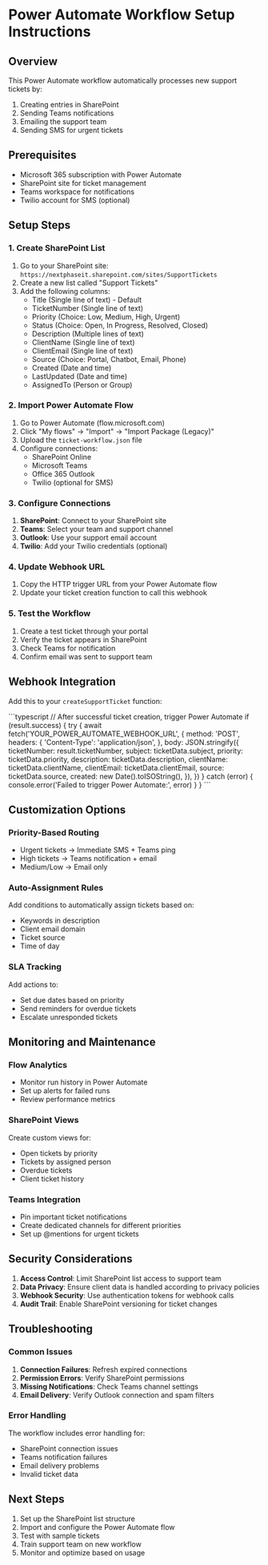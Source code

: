 # Power Automate Workflow Setup Instructions

## Overview
This Power Automate workflow automatically processes new support tickets by:
1. Creating entries in SharePoint
2. Sending Teams notifications
3. Emailing the support team
4. Sending SMS for urgent tickets

## Prerequisites
- Microsoft 365 subscription with Power Automate
- SharePoint site for ticket management
- Teams workspace for notifications
- Twilio account for SMS (optional)

## Setup Steps

### 1. Create SharePoint List
1. Go to your SharePoint site: `https://nextphaseit.sharepoint.com/sites/SupportTickets`
2. Create a new list called "Support Tickets"
3. Add the following columns:
   - Title (Single line of text) - Default
   - TicketNumber (Single line of text)
   - Priority (Choice: Low, Medium, High, Urgent)
   - Status (Choice: Open, In Progress, Resolved, Closed)
   - Description (Multiple lines of text)
   - ClientName (Single line of text)
   - ClientEmail (Single line of text)
   - Source (Choice: Portal, Chatbot, Email, Phone)
   - Created (Date and time)
   - LastUpdated (Date and time)
   - AssignedTo (Person or Group)

### 2. Import Power Automate Flow
1. Go to Power Automate (flow.microsoft.com)
2. Click "My flows" → "Import" → "Import Package (Legacy)"
3. Upload the `ticket-workflow.json` file
4. Configure connections:
   - SharePoint Online
   - Microsoft Teams
   - Office 365 Outlook
   - Twilio (optional for SMS)

### 3. Configure Connections
1. **SharePoint**: Connect to your SharePoint site
2. **Teams**: Select your team and support channel
3. **Outlook**: Use your support email account
4. **Twilio**: Add your Twilio credentials (optional)

### 4. Update Webhook URL
1. Copy the HTTP trigger URL from your Power Automate flow
2. Update your ticket creation function to call this webhook

### 5. Test the Workflow
1. Create a test ticket through your portal
2. Verify the ticket appears in SharePoint
3. Check Teams for notification
4. Confirm email was sent to support team

## Webhook Integration

Add this to your `createSupportTicket` function:

\`\`\`typescript
// After successful ticket creation, trigger Power Automate
if (result.success) {
  try {
    await fetch('YOUR_POWER_AUTOMATE_WEBHOOK_URL', {
      method: 'POST',
      headers: {
        'Content-Type': 'application/json',
      },
      body: JSON.stringify({
        ticketNumber: result.ticketNumber,
        subject: ticketData.subject,
        priority: ticketData.priority,
        description: ticketData.description,
        clientName: ticketData.clientName,
        clientEmail: ticketData.clientEmail,
        source: ticketData.source,
        created: new Date().toISOString(),
      }),
    })
  } catch (error) {
    console.error('Failed to trigger Power Automate:', error)
  }
}
\`\`\`

## Customization Options

### Priority-Based Routing
- Urgent tickets → Immediate SMS + Teams ping
- High tickets → Teams notification + email
- Medium/Low → Email only

### Auto-Assignment Rules
Add conditions to automatically assign tickets based on:
- Keywords in description
- Client email domain
- Ticket source
- Time of day

### SLA Tracking
Add actions to:
- Set due dates based on priority
- Send reminders for overdue tickets
- Escalate unresponded tickets

## Monitoring and Maintenance

### Flow Analytics
- Monitor run history in Power Automate
- Set up alerts for failed runs
- Review performance metrics

### SharePoint Views
Create custom views for:
- Open tickets by priority
- Tickets by assigned person
- Overdue tickets
- Client ticket history

### Teams Integration
- Pin important ticket notifications
- Create dedicated channels for different priorities
- Set up @mentions for urgent tickets

## Security Considerations

1. **Access Control**: Limit SharePoint list access to support team
2. **Data Privacy**: Ensure client data is handled according to privacy policies
3. **Webhook Security**: Use authentication tokens for webhook calls
4. **Audit Trail**: Enable SharePoint versioning for ticket changes

## Troubleshooting

### Common Issues
1. **Connection Failures**: Refresh expired connections
2. **Permission Errors**: Verify SharePoint permissions
3. **Missing Notifications**: Check Teams channel settings
4. **Email Delivery**: Verify Outlook connection and spam filters

### Error Handling
The workflow includes error handling for:
- SharePoint connection issues
- Teams notification failures
- Email delivery problems
- Invalid ticket data

## Next Steps

1. Set up the SharePoint list structure
2. Import and configure the Power Automate flow
3. Test with sample tickets
4. Train support team on new workflow
5. Monitor and optimize based on usage
